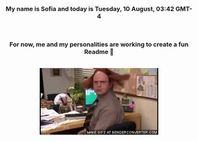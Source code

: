 


<div align="center">
<h3 >My name is Sofia and today is Tuesday, 10 August, 03:42 GMT-4</h3><br>
<h3 >For now, me and my personalities are working to create a fun Readme 👋
</h3><br>
<img src='img/dwight.gif' alt='working...'/>
</div>
